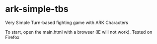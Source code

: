 # ark-simple-tbs
Very Simple Turn-based fighting game with ARK Characters

To start, open the main.html with a browser (IE will not work). Tested on Firefox
